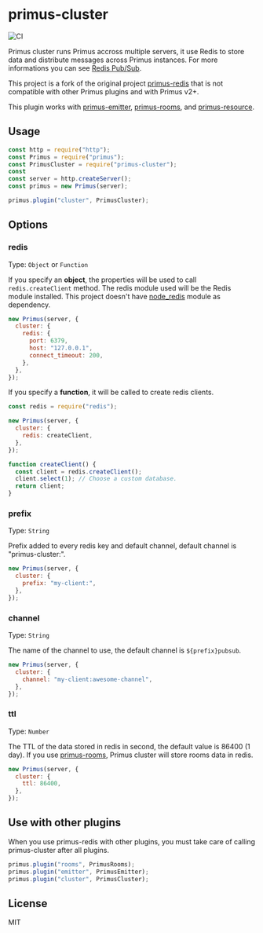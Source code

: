 # primus-cluster

![CI](https://github.com/lemonde/primus-cluster/workflows/CI/badge.svg)

Primus cluster runs Primus accross multiple servers, it use Redis to store data and distribute messages across Primus instances. For more informations you can see [Redis Pub/Sub](http://redis.io/topics/pubsub).

This project is a fork of the original project [primus-redis](https://github.com/mmalecki/primus-redis) that
is not compatible with other Primus plugins and with Primus v2+.

This plugin works with [primus-emitter](https://github.com/cayasso/primus-emitter/), [primus-rooms](https://github.com/cayasso/primus-rooms/), and [primus-resource](https://github.com/cayasso/primus-resource/).

## Usage

```js
const http = require("http");
const Primus = require("primus");
const PrimusCluster = require("primus-cluster");
const
const server = http.createServer();
const primus = new Primus(server);

primus.plugin("cluster", PrimusCluster);
```

## Options

### redis

Type: `Object` or `Function`

If you specify an **object**, the properties will be used to call `redis.createClient` method. The redis module used
will be the Redis module installed. This project doesn't have [node_redis](https://github.com/mranney/node_redis/) module as dependency.

```js
new Primus(server, {
  cluster: {
    redis: {
      port: 6379,
      host: "127.0.0.1",
      connect_timeout: 200,
    },
  },
});
```

If you specify a **function**, it will be called to create redis clients.

```js
const redis = require("redis");

new Primus(server, {
  cluster: {
    redis: createClient,
  },
});

function createClient() {
  const client = redis.createClient();
  client.select(1); // Choose a custom database.
  return client;
}
```

### prefix

Type: `String`

Prefix added to every redis key and default channel, default channel is "primus-cluster:".

```js
new Primus(server, {
  cluster: {
    prefix: "my-client:",
  },
});
```

### channel

Type: `String`

The name of the channel to use, the default channel is `${prefix}pubsub`.

```js
new Primus(server, {
  cluster: {
    channel: "my-client:awesome-channel",
  },
});
```

### ttl

Type: `Number`

The TTL of the data stored in redis in second, the default value is 86400 (1 day). If you use [primus-rooms](https://github.com/cayasso/primus-rooms/), Primus cluster will store rooms data in redis.

```js
new Primus(server, {
  cluster: {
    ttl: 86400,
  },
});
```

## Use with other plugins

When you use primus-redis with other plugins, you must take care of calling primus-cluster after all plugins.

```js
primus.plugin("rooms", PrimusRooms);
primus.plugin("emitter", PrimusEmitter);
primus.plugin("cluster", PrimusCluster);
```

## License

MIT
